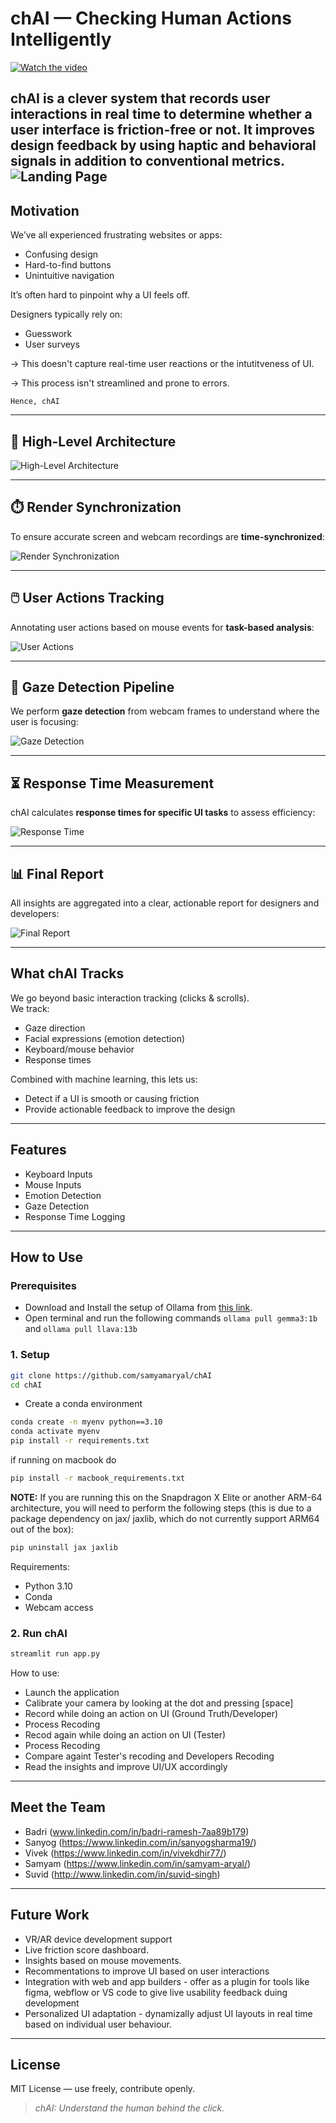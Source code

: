 # chAI — Checking Human Actions Intelligently

[![Watch the video](https://img.youtube.com/vi/TsmRTOdu1Wg/maxresdefault.jpg)](https://youtu.be/TsmRTOdu1Wg?si=po0RFcfM92HUliIQ)

**chAI** is a clever system that records user interactions in real time to determine whether a user interface is friction-free or not. It improves design feedback by using haptic and behavioral signals in addition to conventional metrics.
![Landing Page](./Assets/Landing_Page.png)
---

##  Motivation
 
We’ve all experienced frustrating websites or apps:
 
- Confusing design  
- Hard-to-find buttons  
- Unintuitive navigation  
 
It’s often hard to pinpoint why a UI feels off.
 
Designers typically rely on:
- Guesswork  
- User surveys
 
→ This doesn't capture real-time user reactions or the intutitveness of UI.

→ This process isn't streamlined and prone to errors.
 
    Hence, chAI
---
 
## 📌 High-Level Architecture

![High-Level Architecture](./Assets/High_Level_Architecture.png)

---

## ⏱️ Render Synchronization

To ensure accurate screen and webcam recordings are **time-synchronized**:

![Render Synchronization](./Assets/Render_Synchronization.png)

---

## 🖱️ User Actions Tracking

Annotating user actions based on mouse events for **task-based analysis**:

![User Actions](./Assets/User_Action.png)

---

## 👀 Gaze Detection Pipeline

We perform **gaze detection** from webcam frames to understand where the user is focusing:

![Gaze Detection](./Assets/Gaze_Detection.png)

---

## ⏳ Response Time Measurement

chAI calculates **response times for specific UI tasks** to assess efficiency:

![Response Time](./Assets/Response_Time.png)

---

## 📊 Final Report

All insights are aggregated into a clear, actionable report for designers and developers:

![Final Report](./Assets/Final_Report.png)

---

## What chAI Tracks
 
We go beyond basic interaction tracking (clicks & scrolls).  
We track:
 
- Gaze direction  
- Facial expressions (emotion detection)  
- Keyboard/mouse behavior  
- Response times  
 
Combined with machine learning, this lets us:
- Detect if a UI is smooth or causing friction  
- Provide actionable feedback to improve the design
 
---
 
 
##  Features
 
- Keyboard Inputs  
- Mouse Inputs  
- Emotion Detection  
- Gaze Detection  
- Response Time Logging  
 
---

 
## How to Use

### Prerequisites

- Download and Install the setup of Ollama from [this link](https://ollama.com/download/windows).
- Open terminal and run the following commands
```ollama pull gemma3:1b``` and ```ollama pull llava:13b```


### 1. Setup

```bash
git clone https://github.com/samyamaryal/chAI
cd chAI
```

- Create a conda environment

```bash
conda create -n myenv python==3.10
conda activate myenv
pip install -r requirements.txt
```

if running on macbook do 
```bash
pip install -r macbook_requirements.txt
```

**NOTE:** If you are running this on the Snapdragon X Elite or another ARM-64 architecture, you will need to perform the following steps (this is due to a package dependency on jax/ jaxlib, which do not currently support ARM64 out of the box):
```bash
pip uninstall jax jaxlib
```

Requirements:
- Python 3.10
- Conda
- Webcam access

 
### 2. Run chAI
 
```bash
streamlit run app.py
```
 
How to use:
- Launch the application
- Calibrate your camera by looking at the dot and pressing [space]
- Record while doing an action on UI (Ground Truth/Developer)
- Process Recoding
- Recod again while doing an action on UI (Tester)
- Process Recoding
- Compare againt  Tester's recoding and Developers Recoding
- Read the insights and improve UI/UX accordingly 
 

---
 
##  Meet the Team
 
- Badri (www.linkedin.com/in/badri-ramesh-7aa89b179)
- Sanyog (https://www.linkedin.com/in/sanyogsharma19/)
- Vivek (https://www.linkedin.com/in/vivekdhir77/)
- Samyam (https://www.linkedin.com/in/samyam-aryal/)
- Suvid (http://www.linkedin.com/in/suvid-singh)
 
---
 
##  Future Work
 
- VR/AR device development support  
- Live friction score dashboard.
- Insights based on mouse movements.
- Recommentations to improve UI based on user interactions
- Integration with web and app builders - offer as a plugin for tools like figma, webflow or VS code to give live usability feedback duing development
- Personalized UI adaptation - dynamizally adjust UI layouts in real time based on individual user behaviour.
 
---
 
## License
 
MIT License — use freely, contribute openly.
 
> *chAI: Understand the human behind the click.*
